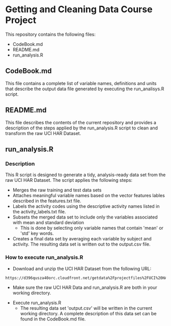 # Getting and Cleaning Data Course Project

This repository contains the following files:

* CodeBook.md
* README.md
* run_analysis.R

## CodeBook.md

This file contains a complete list of variable names, definitions and units that describe the
output data file generated by executing the run_analisys.R script.

## README.md

This file describes the contents of the current repository and provides a description of the
steps applied by the run_analysis.R script to clean and transform the raw UCI HAR Dataset.

## run_analysis.R

### Description

This R script is designed to generate a tidy, analysis-ready data set from the raw UCI HAR Dataset.
The script applies the following steps:

- Merges the raw training and test data sets
- Attaches meaningful variable names based on the vector features lables described in
the features.txt file.
- Labels the activity codes using the descriptive activity names listed in the activity_labels.txt file.
- Subsets the merged data set to include only the variables associated with mean and standard deviation
  * This is done by selecting only variable names that contain 'mean' or 'std' key words.
- Creates a final data set by averaging each variable by subject and activity.  The resulting data set
is written out to the output.csv file.

### How to execute run_analysis.R

- Download and unzip the UCI HAR Dataset from the following URL:

```
https://d396qusza40orc.cloudfront.net/getdata%2Fprojectfiles%2FUCI%20HAR%20Dataset.zip
```

  * Make sure the raw UCI HAR Data and run_analysis.R are both in your working directory.
- Execute run_analysis.R
  * The resulting data set 'output.csv' will be written in the current working directory.  A complete
  description of this data set can be found in the CodeBook.md file.
